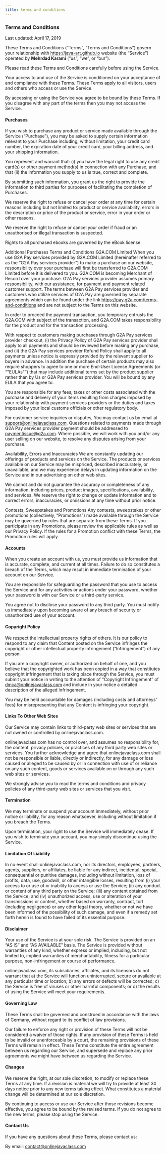 ```yaml
---
title: terms and conditions
---
```

### Terms and Conditions
Last updated: April 17, 2019

These Terms and Conditions (“Terms”, “Terms and Conditions”) govern your relationship with https://java-art.github.io website (the “Service”) operated by **Mehrdad Karami** (“us”, “we”, or “our”).

Please read these Terms and Conditions carefully before using the Service.

Your access to and use of the Service is conditioned on your acceptance of and compliance with these Terms. These Terms apply to all visitors, users and others who access or use the Service.

By accessing or using the Service you agree to be bound by these Terms. If you disagree with any part of the terms then you may not access the Service.

#### Purchases
If you wish to purchase any product or service made available through the Service (“Purchase”), you may be asked to supply certain information relevant to your Purchase including, without limitation, your credit card number, the expiration date of your credit card, your billing address, and your shipping information.

You represent and warrant that: (i) you have the legal right to use any credit card(s) or other payment method(s) in connection with any Purchase; and that (ii) the information you supply to us is true, correct and complete.

By submitting such information, you grant us the right to provide the information to third parties for purposes of facilitating the completion of Purchases.

We reserve the right to refuse or cancel your order at any time for certain reasons including but not limited to: product or service availability, errors in the description or price of the product or service, error in your order or other reasons.

We reserve the right to refuse or cancel your order if fraud or an unauthorised or illegal transaction is suspected.

Rights to all purchased ebooks are governed by the eBook license.

Additional Purchases Terms and Conditions
G2A.COM Limited
When you use G2A Pay services provided by G2A.COM Limited (hereinafter referred to as the “G2A Pay services provider”) to make a purchase on our website, responsibility over your purchase will first be transferred to G2A.COM Limited before it is delivered to you. G2A.COM is becoming Merchant of Record over your purchase. G2A Pay services provider assumes primary responsibility, with our assistance, for payment and payment related customer support. The terms between G2A Pay services provider and customers who utilize services of G2A Pay are governed by separate agreements which can be found under the link https://pay.g2a.com/terms-and-conditions and are not subject to the Terms on this website.

In order to proceed the payment transaction, you temporary entrusts the G2A.COM with subject of the transaction, and G2A.COM takes responsibility for the product and for the transaction processing.

With respect to customers making purchases through G2A Pay services provider checkout, (i) the Privacy Policy of G2A Pay services provider shall apply to all payments and should be reviewed before making any purchase, and (ii) the G2A Pay services provider Refund Policy shall apply to all payments unless notice is expressly provided by the relevant supplier to buyers in advance. In addition the purchase of certain products may also require shoppers to agree to one or more End-User License Agreements (or “"EULAs"”) that may include additional terms set by the product supplier rather than by Us or G2A Pay services provider. You will be bound by any EULA that you agree to.

You are responsible for any fees, taxes or other costs associated with the purchase and delivery of your items resulting from charges imposed by your relationship with payment services providers or the duties and taxes imposed by your local customs officials or other regulatory body.

For customer service inquiries or disputes, You may contact us by email at support@onlinejavaclass.com. Questions related to payments made through G2A Pay services provider payment should be addressed to paymentissue@g2a.com. Where possible, we will work with you and/or any user selling on our website, to resolve any disputes arising from your purchase.

Availability, Errors and Inaccuracies
We are constantly updating our offerings of products and services on the Service. The products or services available on our Service may be mispriced, described inaccurately, or unavailable, and we may experience delays in updating information on the Service and in our advertising on other web sites.

We cannot and do not guarantee the accuracy or completeness of any information, including prices, product images, specifications, availability, and services. We reserve the right to change or update information and to correct errors, inaccuracies, or omissions at any time without prior notice.

Contests, Sweepstakes and Promotions
Any contests, sweepstakes or other promotions (collectively, “Promotions”) made available through the Service may be governed by rules that are separate from these Terms. If you participate in any Promotions, please review the applicable rules as well as our Privacy Policy. If the rules for a Promotion conflict with these Terms, the Promotion rules will apply.

#### Accounts
When you create an account with us, you must provide us information that is accurate, complete, and current at all times. Failure to do so constitutes a breach of the Terms, which may result in immediate termination of your account on our Service.

You are responsible for safeguarding the password that you use to access the Service and for any activities or actions under your password, whether your password is with our Service or a third-party service.

You agree not to disclose your password to any third party. You must notify us immediately upon becoming aware of any breach of security or unauthorized use of your account.

#### Copyright Policy
We respect the intellectual property rights of others. It is our policy to respond to any claim that Content posted on the Service infringes the copyright or other intellectual property infringement (“Infringement”) of any person.

If you are a copyright owner, or authorized on behalf of one, and you believe that the copyrighted work has been copied in a way that constitutes copyright infringement that is taking place through the Service, you must submit your notice in writing to the attention of “Copyright Infringement” of dmca@onlinejavaclass.com and include in your notice a detailed description of the alleged Infringement.

You may be held accountable for damages (including costs and attorneys’ fees) for misrepresenting that any Content is infringing your copyright.

#### Links To Other Web Sites
Our Service may contain links to third-party web sites or services that are not owned or controlled by onlinejavaclass.com.

onlinejavaclass.com has no control over, and assumes no responsibility for, the content, privacy policies, or practices of any third party web sites or services. You further acknowledge and agree that onlinejavaclass.com shall not be responsible or liable, directly or indirectly, for any damage or loss caused or alleged to be caused by or in connection with use of or reliance on any such content, goods or services available on or through any such web sites or services.

We strongly advise you to read the terms and conditions and privacy policies of any third-party web sites or services that you visit.

#### Termination
We may terminate or suspend your account immediately, without prior notice or liability, for any reason whatsoever, including without limitation if you breach the Terms.

Upon termination, your right to use the Service will immediately cease. If you wish to terminate your account, you may simply discontinue using the Service.

#### Limitation Of Liability
In no event shall onlinejavaclass.com, nor its directors, employees, partners, agents, suppliers, or affiliates, be liable for any indirect, incidental, special, consequential or punitive damages, including without limitation, loss of profits, data, use, goodwill, or other intangible losses, resulting from (i) your access to or use of or inability to access or use the Service; (ii) any conduct or content of any third party on the Service; (iii) any content obtained from the Service; and (iv) unauthorized access, use or alteration of your transmissions or content, whether based on warranty, contract, tort (including negligence) or any other legal theory, whether or not we have been informed of the possibility of such damage, and even if a remedy set forth herein is found to have failed of its essential purpose.

#### Disclaimer
Your use of the Service is at your sole risk. The Service is provided on an “AS IS” and “AS AVAILABLE” basis. The Service is provided without warranties of any kind, whether express or implied, including, but not limited to, implied warranties of merchantability, fitness for a particular purpose, non-infringement or course of performance.

onlinejavaclass.com, its subsidiaries, affiliates, and its licensors do not warrant that a) the Service will function uninterrupted, secure or available at any particular time or location; b) any errors or defects will be corrected; c) the Service is free of viruses or other harmful components; or d) the results of using the Service will meet your requirements.

#### Governing Law
These Terms shall be governed and construed in accordance with the laws of Germany, without regard to its conflict of law provisions.

Our failure to enforce any right or provision of these Terms will not be considered a waiver of those rights. If any provision of these Terms is held to be invalid or unenforceable by a court, the remaining provisions of these Terms will remain in effect. These Terms constitute the entire agreement between us regarding our Service, and supersede and replace any prior agreements we might have between us regarding the Service.

#### Changes
We reserve the right, at our sole discretion, to modify or replace these Terms at any time. If a revision is material we will try to provide at least 30 days notice prior to any new terms taking effect. What constitutes a material change will be determined at our sole discretion.

By continuing to access or use our Service after those revisions become effective, you agree to be bound by the revised terms. If you do not agree to the new terms, please stop using the Service.

#### Contact Us
If you have any questions about these Terms, please contact us:

By email: contact@onlinejavaclass.com

